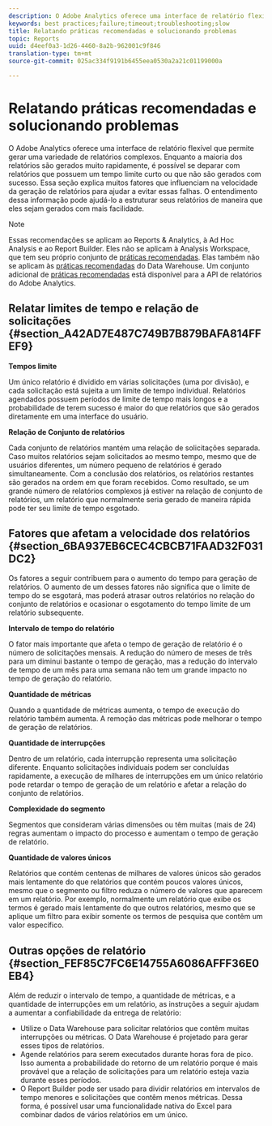 ```yaml
---
description: O Adobe Analytics oferece uma interface de relatório flexível que permite gerar uma variedade de relatórios complexos. Enquanto a maioria dos relatórios são gerados muito rapidamente, é possível se deparar com relatórios que possuem um tempo limite curto ou que não são gerados com sucesso. Essa seção explica muitos fatores que influenciam na velocidade da geração de relatórios para ajudar a evitar essas falhas. O entendimento dessa informação pode ajudá-lo a estruturar seus relatórios de maneira que eles sejam gerados com mais facilidade.
keywords: best practices;failure;timeout;troubleshooting;slow
title: Relatando práticas recomendadas e solucionando problemas
topic: Reports
uuid: d4eef0a3-1d26-4460-8a2b-962001c9f846
translation-type: tm+mt
source-git-commit: 025ac334f9191b6455eea0530a2a21c01199000a

---
```



# Relatando práticas recomendadas e solucionando problemas

O Adobe Analytics oferece uma interface de relatório flexível que permite gerar uma variedade de relatórios complexos. Enquanto a maioria dos relatórios são gerados muito rapidamente, é possível se deparar com relatórios que possuem um tempo limite curto ou que não são gerados com sucesso. Essa seção explica muitos fatores que influenciam na velocidade da geração de relatórios para ajudar a evitar essas falhas. O entendimento dessa informação pode ajudá-lo a estruturar seus relatórios de maneira que eles sejam gerados com mais facilidade.

>[!Note]
>Essas recomendações se aplicam ao Reports &amp; Analytics, à Ad Hoc Analysis e ao Report Builder.
>Eles não se aplicam à Analysis Workspace, que tem seu próprio conjunto de [práticas recomendadas](/help/analyze/analysis-workspace/workspace-faq/optimizing-performance.md). Elas também não se aplicam às [práticas recomendadas](https://marketing.adobe.com/resources/help/pt_BR/reference/data_warehouse_bp.html) do Data Warehouse. Um conjunto adicional de
>[práticas recomendadas](https://marketing.adobe.com/developer/get-started/best-practices/c-best-practices) está disponível para a API de relatórios do Adobe Analytics.

## Relatar limites de tempo e relação de solicitações {#section_A42AD7E487C749B7B879BAFA814FFEF9}

**Tempos limite**

Um único relatório é dividido em várias solicitações (uma por divisão), e cada solicitação está sujeita a um limite de tempo individual. Relatórios agendados possuem períodos de limite de tempo mais longos e a probabilidade de terem sucesso é maior do que relatórios que são gerados diretamente em uma interface do usuário.

**Relação de Conjunto de relatórios**

Cada conjunto de relatórios mantém uma relação de solicitações separada. Caso muitos relatórios sejam solicitados ao mesmo tempo, mesmo que de usuários diferentes, um número pequeno de relatórios é gerado simultaneamente. Com a conclusão dos relatórios, os relatórios restantes são gerados na ordem em que foram recebidos. Como resultado, se um grande número de relatórios complexos já estiver na relação de conjunto de relatórios, um relatório que normalmente seria gerado de maneira rápida pode ter seu limite de tempo esgotado.

## Fatores que afetam a velocidade dos relatórios  {#section_6BA937EB6CEC4CBCB71FAAD32F031DC2}

Os fatores a seguir contribuem para o aumento do tempo para geração de relatórios. O aumento de um desses fatores não significa que o limite de tempo do se esgotará, mas poderá atrasar outros relatórios no relação do conjunto de relatórios e ocasionar o esgotamento do tempo limite de um relatório subsequente.

**Intervalo de tempo do relatório**

O fator mais importante que afeta o tempo de geração de relatório é o número de solicitações mensais. A redução do número de meses de três para um diminui bastante o tempo de geração, mas a redução do intervalo de tempo de um mês para uma semana não tem um grande impacto no tempo de geração do relatório.

**Quantidade de métricas**

Quando a quantidade de métricas aumenta, o tempo de execução do relatório também aumenta. A remoção das métricas pode melhorar o tempo de geração de relatórios.

**Quantidade de interrupções**

Dentro de um relatório, cada interrupção representa uma solicitação diferente. Enquanto solicitações individuais podem ser concluídas rapidamente, a execução de milhares de interrupções em um único relatório pode retardar o tempo de geração de um relatório e afetar a relação do conjunto de relatórios.

**Complexidade do segmento**

Segmentos que consideram várias dimensões ou têm muitas (mais de 24) regras aumentam o impacto do processo e aumentam o tempo de geração de relatório.

**Quantidade de valores únicos**

Relatórios que contém centenas de milhares de valores únicos são gerados mais lentamente do que relatórios que contém poucos valores únicos, mesmo que o segmento ou filtro reduza o número de valores que aparecem em um relatório. Por exemplo, normalmente um relatório que exibe os termos é gerado mais lentamente do que outros relatórios, mesmo que se aplique um filtro para exibir somente os termos de pesquisa que contêm um valor específico.

## Outras opções de relatório  {#section_FEF85C7FC6E14755A6086AFFF36E0EB4}

Além de reduzir o intervalo de tempo, a quantidade de métricas, e a quantidade de interrupções em um relatório, as instruções a seguir ajudam a aumentar a confiabilidade da entrega de relatório:

* Utilize o Data Warehouse para solicitar relatórios que contêm muitas interrupções ou métricas. O Data Warehouse é projetado para gerar esses tipos de relatórios.
* Agende relatórios para serem executados durante horas fora de pico. Isso aumenta a probabilidade do retorno de um relatório porque é mais provável que a relação de solicitações para um relatório esteja vazia durante esses períodos.
* O Report Builder pode ser usado para dividir relatórios em intervalos de tempo menores e solicitações que contêm menos métricas. Dessa forma, é possível usar uma funcionalidade nativa do Excel para combinar dados de vários relatórios em um único.

